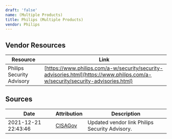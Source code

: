 ```yaml
---
draft: 'false'
name: (Multiple Products)
title: Philips (Multiple Products)
vendor: Philips
---
```


## Vendor Resources
| Resource | Link |
| --- | --- |
| Philips Security Advisory | [https://www.philips.com/a-w/security/security-advisories.html](https://www.philips.com/a-w/security/security-advisories.html) |



## Sources
| Date | Attribution | Description |
| --- | --- | --- |
| 2021-12-21 22:43:46 | [CISAGov](https://raw.githubusercontent.com/cisagov/log4j-affected-db/develop/README.md) | Updated vendor link Philips Security Advisory.  |

